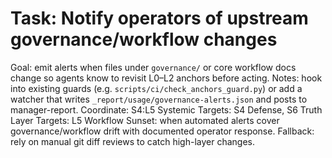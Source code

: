 # Task: Notify operators of upstream governance/workflow changes
Goal: emit alerts when files under `governance/` or core workflow docs change so agents know to revisit L0–L2 anchors before acting.
Notes: hook into existing guards (e.g. `scripts/ci/check_anchors_guard.py`) or add a watcher that writes `_report/usage/governance-alerts.json` and posts to manager-report.
Coordinate: S4:L5
Systemic Targets: S4 Defense, S6 Truth
Layer Targets: L5 Workflow
Sunset: when automated alerts cover governance/workflow drift with documented operator response.
Fallback: rely on manual git diff reviews to catch high-layer changes.
